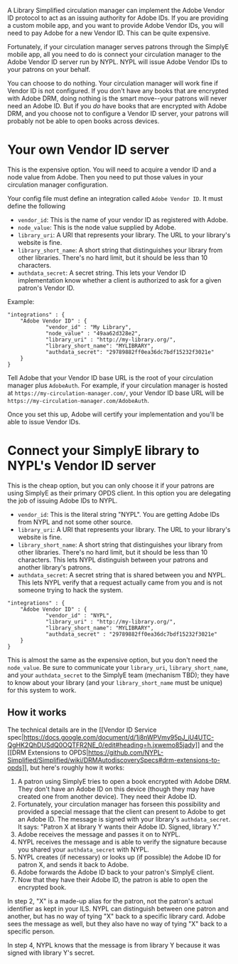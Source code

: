 A Library Simplified circulation manager can implement the Adobe Vendor ID protocol to act as an issuing authority for Adobe IDs. If you are providing a custom mobile app, and you want to provide Adobe Vendor IDs, you will need to pay Adobe for a new Vendor ID. This can be quite expensive.

Fortunately, if your circulation manager serves patrons through the SimplyE mobile app, all you need to do is connect your circulation manager to the Adobe Vendor ID server run by NYPL. NYPL will issue Adobe Vendor IDs to your patrons on your behalf.

You can choose to do nothing. Your circulation manager will work fine if Vendor ID is not configured. If you don't have any books that are encrypted with Adobe DRM, doing nothing is the smart move--your patrons will never need an Adobe ID. But if you _do_ have books that are encrypted with Adobe DRM, and you choose not to configure a Vendor ID server, your patrons will probably not be able to open books across devices.

# Your own Vendor ID server

This is the expensive option. You will need to acquire a vendor ID and a node value from Adobe. Then you need to put those values in your circulation manager configuration.

Your config file must define an integration called `Adobe Vendor ID`. It must define the following 

* `vendor_id`: This is the name of your vendor ID as registered with Adobe.
* `node_value`: This is the node value supplied by Adobe.
* `library_uri`: A URI that represents your library. The URL to your library's website is fine.
* `library_short_name`: A short string that distinguishes your library from other libraries. There's no hard limit, but it should be less than 10 characters.
* `authdata_secret`: A secret string. This lets your Vendor ID implementation know whether a client is authorized to ask for a given patron's Vendor ID.

Example:

```
"integrations" : {
	"Adobe Vendor ID" : {
            "vendor_id" : "My Library",
            "node_value" : "49aa62d328e2",
            "library_uri" : "http://my-library.org/",
            "library_short_name": "MYLIBRARY",
            "authdata_secret": "29789882ff0ea36dc7bdf15232f3021e"
	}
}
```

Tell Adobe that your Vendor ID base URL is the root of your circulation manager plus `AdobeAuth`. For example, if your circulation manager is hosted at `https://my-circulation-manager.com/`, your Vendor ID base URL will be `https://my-circulation-manager.com/AdobeAuth`.

Once you set this up, Adobe will certify your implementation and you'll be able to issue Vendor IDs.

# Connect your SimplyE library to NYPL's Vendor ID server

This is the cheap option, but you can only choose it if your patrons are using SimplyE as their primary OPDS client. In this option you are delegating the job of issuing Adobe IDs to NYPL.

* `vendor_id`: This is the literal string "NYPL". You are getting Adobe IDs from NYPL and not some other source.
* `library_uri`: A URI that represents your library. The URL to your library's website is fine.
* `library_short_name`: A short string that distinguishes your library from other libraries. There's no hard limit, but it should be less than 10 characters. This lets NYPL distinguish between your patrons and another library's patrons.
* `authdata_secret`: A secret string that is shared between you and NYPL. This lets NYPL verify that a request actually came from you and is not someone trying to hack the system.

```
"integrations" : {
	"Adobe Vendor ID" : {
            "vendor_id" : "NYPL",
            "library_uri" : "http://my-library.org/",
            "library_short_name": "MYLIBRARY",
            "authdata_secret" : "29789882ff0ea36dc7bdf15232f3021e"
	}
}
```

This is almost the same as the expensive option, but you don't need the `node_value`. Be sure to communicate your `library_uri`, `library_short_name`, and your `authdata_secret` to the SimplyE team (mechanism TBD); they have to know about your library (and your `library_short_name` must be unique) for this system to work.

## How it works

The technical details are in the [[Vendor ID Service spec|https://docs.google.com/document/d/1j8nWPVmy95pJ_iU4UTC-QgHK2QhDUSdQ0OQTFR2NE_0/edit#heading=h.jxwemo85jady]] and the [[DRM Extensions to OPDS|https://github.com/NYPL-Simplified/Simplified/wiki/DRMAutodiscoverySpecs#drm-extensions-to-opds]], but here's roughly how it works:

1. A patron using SimplyE tries to open a book encrypted with Adobe DRM. They don't have an Adobe ID on this device (though they may have created one from another device). They need their Adobe ID.
2. Fortunately, your circulation manager has forseen this possibility and provided a special message that the client can present to Adobe to get an Adobe ID. The message is signed with your library's `authdata_secret`. It says: "Patron X at library Y wants their Adobe ID. Signed, library Y." 
3. Adobe receives the message and passes it on to NYPL.
4. NYPL receives the message and is able to verify the signature because you shared your `authdata_secret` with NYPL.
5. NYPL creates (if necessary) or looks up (if possible) the Adobe ID for patron X, and sends it back to Adobe.
6. Adobe forwards the Adobe ID back to your patron's SimplyE client.
7. Now that they have their Adobe ID, the patron is able to open the encrypted book.

In step 2, "X" is a made-up alias for the patron, not the patron's actual identifier as kept in your ILS. NYPL can distinguish between one patron and another, but has no way of tying "X" back to a specific library card. Adobe sees the message as well, but they also have no way of tying "X" back to a specific person.

In step 4, NYPL knows that the message is from library Y because it was signed with library Y's secret. 